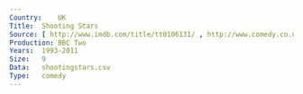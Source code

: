 ```yaml
---
Country:	UK
Title:	Shooting Stars
Source:	[ http://www.imdb.com/title/tt0106131/ , http://www.comedy.co.uk/guide/tv/shooting_stars/ ]
Production:	BBC Two
Years:	1993-2011
Size:	9
Data:	shootingstars.csv
Type:	comedy
---
```


